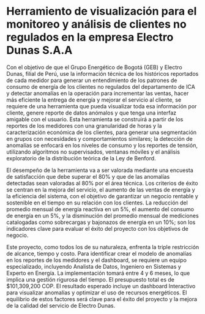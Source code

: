 # Herramiento de visualización para el monitoreo y análisis de clientes no regulados en la empresa Electro Dunas S.A.A

Con el objetivo de que el Grupo Energético de Bogotá (GEB) y Electro Dunas, filial de Perú, use la información técnica de los históricos reportados de cada medidor para generar un entendimiento de los patrones de consumo de energía de los clientes no regulados del departamento de ICA y detectar anomalías en la operación para incrementar las ventas, hacer más eficiente la entrega de energía y mejorar el servicio al cliente, se requiere de una herramienta que pueda visualizar toda esa información por cliente, genere reporte de datos anómalos y que tenga una interfaz amigable con el usuario. Esta herramienta se construirá a partir de los reportes de los medidores con una granularidad de horas y la caracterización económica de los clientes, para generar una segmentación en grupos con necesidades y comportamientos similares; la detección de anomalías se enfocará en los niveles de consumo y los reportes de tensión, utilizando algoritmos no supervisados, ventanas móviles y el análisis exploratorio de la distribución teórica de la Ley de Benford.  

El desempeño de la herramienta va a ser valorada mediante una encuesta de satisfacción que debe superar el 80% y que de las anomalías detectadas sean valoradas al 80% por el área técnica. Los criterios de éxito se centran en la mejora del servicio, el aumento de las ventas de energía y la eficiencia del sistema, con el objetivo de garantizar un negocio rentable y sostenible en el tiempo en su relación con los clientes. La reducción del promedio mensual de energía reactiva en un 5%, el aumento del consumo de energía en un 5%, y la disminución del promedio mensual de mediciones catalogadas como sobrecargas y bajonazos de energía en un 10%; son los indicadores clave para evaluar el éxito del proyecto con los objetivos de negocio. 

Este proyecto, como todos los de su naturaleza, enfrenta la triple restricción de alcance, tiempo y costo. Para identificar crear el modelo de anomalías en los reportes de los medidores y el dashboard, se requiere un equipo especializado, incluyendo Analista de Datos, Ingeniero en Sistemas y Experto en Energía. La implementación tomará entre 4 y 6 meses, lo que implica una gestión rigurosa del tiempo. El presupuesto total es de $101,309,200 COP. El resultado esperado incluye un dashboard Interactivo para visualizar anomalías y optimizar el uso de recursos energéticos. El equilibrio de estos factores será clave para el éxito del proyecto y la mejora de la calidad del servicio de Electro Dunas.  
